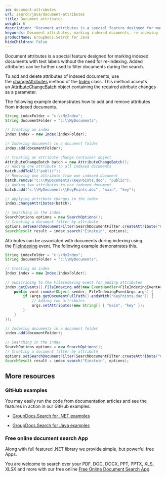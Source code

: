 ```yaml
---
id: document-attributes
url: search/java/document-attributes
title: Document attributes
weight: 6
description: "Document attributes is a special feature designed for marking indexed documents with text labels without the need for re-indexing."
keywords: Document attributes, marking indexed documents, re-indexing 
productName: GroupDocs.Search for Java
hideChildren: False
---
```

Document attributes is a special feature designed for marking indexed documents with text labels without the need for re-indexing. Added attributes can be further used to filter documents during the search.

To add and delete attributes of indexed documents, use the [changeAttributes](https://apireference.groupdocs.com/search/java/com.groupdocs.search/Index#changeAttributes(com.groupdocs.search.AttributeChangeBatch)) method of the [Index](https://apireference.groupdocs.com/search/java/com.groupdocs.search/Index) class. This method accepts an [AttributeChangeBatch](https://apireference.groupdocs.com/search/java/com.groupdocs.search.common/AttributeChangeBatch) object containing the required attribute changes as a parameter.

The following example demonstrates how to add and remove attributes from indexed documents.



```java
String indexFolder = "c:\\MyIndex";
String documentFolder = "c:\\MyDocuments";
 
// Creating an index
Index index = new Index(indexFolder);
 
// Indexing documents in a document folder
index.add(documentFolder);
 
// Creating an attribute change container object
AttributeChangeBatch batch = new AttributeChangeBatch();
// Adding one attribute to all indexed documents
batch.addToAll("public");
// Removing one attribute from one indexed document
batch.remove("c:\\MyDocuments\\KeyPoints.doc", "public");
// Adding two attributes to one indexed document
batch.add("c:\\MyDocuments\\KeyPoints.doc", "main", "key");
 
// Applying attribute changes in the index
index.changeAttributes(batch);
 
// Searching in the index
SearchOptions options = new SearchOptions();
// Creating a document filter by attribute
options.setSearchDocumentFilter(SearchDocumentFilter.createAttribute("main"));
SearchResult result = index.search("Einstein", options);
```

Attributes can be associated with documents during indexing using the [FileIndexing](https://apireference.groupdocs.com/search/java/com.groupdocs.search.events/EventHub#FileIndexing) event. The following example demonstrates this.



```java
String indexFolder = "c:\\MyIndex";
String documentFolder = "c:\\MyDocuments";
 
// Creating an index
Index index = new Index(indexFolder);
 
// Subscribing to the FileIndexing event for adding attributes
index.getEvents().FileIndexing.add(new EventHandler<FileIndexingEventArgs>() {
    public void invoke(Object sender, FileIndexingEventArgs args) {
        if (args.getDocumentFullPath().endsWith("KeyPoints.doc")) {
            // Adding two attributes
            args.setAttributes(new String[] { "main", "key" });
        }
    }
});
 
// Indexing documents in a document folder
index.add(documentFolder);
 
// Searching in the index
SearchOptions options = new SearchOptions();
// Creating a document filter by attribute
options.setSearchDocumentFilter(SearchDocumentFilter.createAttribute("main"));
SearchResult result = index.search("Einstein", options);
```

## More resources

### GitHub examples

You may easily run the code from documentation articles and see the features in action in our GitHub examples:

*   [GroupDocs.Search for .NET examples](https://github.com/groupdocs-search/GroupDocs.Search-for-.NET)
    
*   [GroupDocs.Search for Java examples](https://github.com/groupdocs-search/GroupDocs.Search-for-Java)
    

### Free online document search App

Along with full featured .NET library we provide simple, but powerful free Apps.

You are welcome to search over your PDF, DOC, DOCX, PPT, PPTX, XLS, XLSX and more with our free online [Free Online Document Search App](https://products.groupdocs.app/search).

